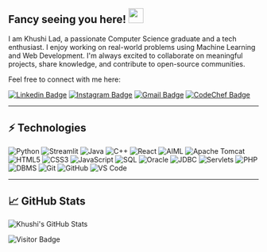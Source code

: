 ## Fancy seeing you here! <img src="https://raw.githubusercontent.com/aemmadi/aemmadi/master/wave.gif" width="30">

I am Khushi Lad, a passionate Computer Science graduate and a tech enthusiast. I enjoy working on real-world problems using Machine Learning and Web Development. I'm always excited to collaborate on meaningful projects, share knowledge, and contribute to open-source communities.

Feel free to connect with me here:

[![Linkedin Badge](https://img.shields.io/badge/-khushilad24-blue?style=flat-square&logo=Linkedin&logoColor=white&link=https://www.linkedin.com/in/khushilad24/)](https://www.linkedin.com/in/khushilad24/)
[![Instagram Badge](https://img.shields.io/badge/-khushi.lad-purple?style=flat-square&logo=instagram&logoColor=white&link=https://instagram.com/khushi.lad)](https://instagram.com/khushi.lad)
[![Gmail Badge](https://img.shields.io/badge/-khushiklad24@gmail.com-c14438?style=flat-square&logo=Gmail&logoColor=white&link=mailto:khushiklad24@gmail.com)](mailto:khushiklad24@gmail.com)
[![CodeChef Badge](https://img.shields.io/badge/-khushiklad24-black?style=flat-square&logo=codechef&logoColor=white&link=https://www.codechef.com/users/khushiklad24)](https://www.codechef.com/users/khushiklad24)

---

## ⚡ Technologies

![Python](https://img.shields.io/badge/-Python-black?style=flat-square&logo=Python)
![Streamlit](https://img.shields.io/badge/-Streamlit-darkred?style=flat-square&logo=streamlit)
![Java](https://img.shields.io/badge/-Java-E34A86?style=flat-square&logo=java)
![C++](https://img.shields.io/badge/-C++-00599C?style=flat-square&logo=c)
![React](https://img.shields.io/badge/-React-black?style=flat-square&logo=react)
![AIML](https://img.shields.io/badge/-AIML-green?style=flat-square)
![Apache Tomcat](https://img.shields.io/badge/-Apache%20Tomcat-F8DC75?style=flat-square&logo=apachetomcat)
![HTML5](https://img.shields.io/badge/-HTML5-E34F26?style=flat-square&logo=html5&logoColor=white)
![CSS3](https://img.shields.io/badge/-CSS3-1572B6?style=flat-square&logo=css3)
![JavaScript](https://img.shields.io/badge/-JavaScript-black?style=flat-square&logo=javascript)
![SQL](https://img.shields.io/badge/-SQL-4479A1?style=flat-square&logo=mysql)
![Oracle](https://img.shields.io/badge/-Oracle-F80000?style=flat-square&logo=oracle)
![JDBC](https://img.shields.io/badge/-JDBC-yellow?style=flat-square)
![Servlets](https://img.shields.io/badge/-Servlets-blue?style=flat-square)
![PHP](https://img.shields.io/badge/-PHP-777BB4?style=flat-square&logo=php)
![DBMS](https://img.shields.io/badge/-DBMS-blueviolet?style=flat-square)
![Git](https://img.shields.io/badge/-Git-black?style=flat-square&logo=git)
![GitHub](https://img.shields.io/badge/-GitHub-181717?style=flat-square&logo=github)
![VS Code](https://img.shields.io/badge/-VS%20Code-007ACC?style=flat-square&logo=visual-studio-code)

---

## 📈 GitHub Stats

![Khushi's GitHub Stats](https://github-readme-stats.vercel.app/api?username=khushi-lad&count_private=true&show_icons=true&include_all_commits=true)

![Visitor Badge](https://visitor-badge.laobi.icu/badge?page_id=khushi-lad.khushi-lad)
